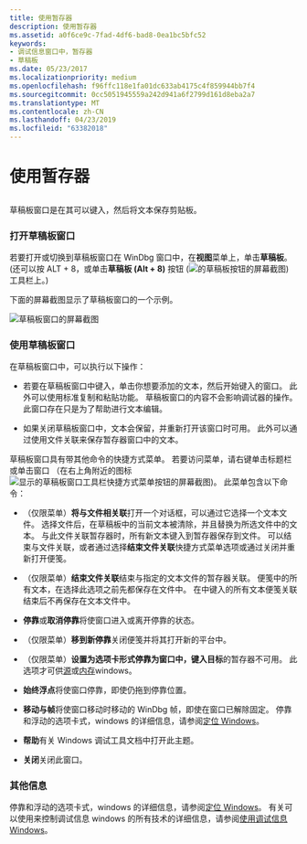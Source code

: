 ```yaml
---
title: 使用暂存器
description: 使用暂存器
ms.assetid: a0f6ce9c-7fad-4df6-bad8-0ea1bc5bfc52
keywords:
- 调试信息窗口中，暂存器
- 草稿板
ms.date: 05/23/2017
ms.localizationpriority: medium
ms.openlocfilehash: f96ffc118e1fa01dc633ab4175c4f859944bb7f4
ms.sourcegitcommit: 0cc5051945559a242d941a6f2799d161d8eba2a7
ms.translationtype: MT
ms.contentlocale: zh-CN
ms.lasthandoff: 04/23/2019
ms.locfileid: "63382018"
---
```

# <a name="using-the-scratch-pad"></a>使用暂存器


## <span id="ddk_scratch_pad_dbg"></span><span id="DDK_SCRATCH_PAD_DBG"></span>


草稿板窗口是在其可以键入，然后将文本保存剪贴板。

### <a name="span-idopeningthescratchpadwindowspanspan-idopeningthescratchpadwindowspanopening-the-scratch-pad-window"></a><span id="opening_the_scratch_pad_window"></span><span id="OPENING_THE_SCRATCH_PAD_WINDOW"></span>打开草稿板窗口

若要打开或切换到草稿板窗口在 WinDbg 窗口中，在**视图**菜单上，单击**草稿板**。 (还可以按 ALT + 8，或单击**草稿板 (Alt + 8)** 按钮 (![的草稿板按钮的屏幕截图](images/tbspad.png)) 工具栏上。)

下面的屏幕截图显示了草稿板窗口的一个示例。

![草稿板窗口的屏幕截图](images/window-scratchpad.png)

### <a name="span-idusingthescratchpadwindowspanspan-idusingthescratchpadwindowspanusing-the-scratch-pad-window"></a><span id="using_the_scratch_pad_window"></span><span id="USING_THE_SCRATCH_PAD_WINDOW"></span>使用草稿板窗口

在草稿板窗口中，可以执行以下操作：

-   若要在草稿板窗口中键入，单击你想要添加的文本，然后开始键入的窗口。 此外可以使用标准复制和粘贴功能。 草稿板窗口的内容不会影响调试器的操作。 此窗口存在只是为了帮助进行文本编辑。

-   如果关闭草稿板窗口中，文本会保留，并重新打开该窗口时可用。 此外可以通过使用文件关联来保存暂存器窗口中的文本。

草稿板窗口具有带其他命令的快捷方式菜单。 若要访问菜单，请右键单击标题栏或单击窗口 （在右上角附近的图标![显示的草稿板窗口工具栏快捷方式菜单按钮的屏幕截图](images/tbspad.png))。 此菜单包含以下命令：

-   （仅限菜单）**将与文件相关联**打开一个对话框，可以通过它选择一个文本文件。 选择文件后，在草稿板中的当前文本被清除，并且替换为所选文件中的文本。 与此文件关联暂存器时，所有新文本键入到暂存器保存到文件。 可以结束与文件关联，或者通过选择**结束文件关联**快捷方式菜单选项或通过关闭并重新打开便笺。

-   （仅限菜单）**结束文件关联**结束与指定的文本文件的暂存器关联。 便笺中的所有文本，在选择此选项之前先都保存在文件中。 在中键入的所有文本便笺关联结束后不再保存在文本文件中。

-   **停靠**或**取消停靠**将使窗口进入或离开停靠的状态。

-   （仅限菜单）**移到新停靠**关闭便笺并将其打开新的平台中。

-   （仅限菜单）**设置为选项卡形式停靠为窗口中，键入目标**的暂存器不可用。 此选项才可供[源](source-window.md)或[内存](memory-window.md)windows。

-   **始终浮点**将使窗口停靠，即使仍拖到停靠位置。

-   **移动与帧**将使窗口移动时移动的 WinDbg 帧，即使在窗口已解除固定。 停靠和浮动的选项卡式，windows 的详细信息，请参阅[定位 Windows](positioning-the-windows.md)。

-   **帮助**有关 Windows 调试工具文档中打开此主题。

-   **关闭**关闭此窗口。

### <a name="span-idadditionalinformationspanspan-idadditionalinformationspanadditional-information"></a><span id="additional_information"></span><span id="ADDITIONAL_INFORMATION"></span>其他信息

停靠和浮动的选项卡式，windows 的详细信息，请参阅[定位 Windows](positioning-the-windows.md)。 有关可以使用来控制调试信息 windows 的所有技术的详细信息，请参阅[使用调试信息 Windows](using-debugging-information-windows.md)。

 

 





